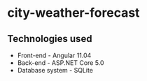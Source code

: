 # city-weather-forecast

## Technologies used
* Front-end - Angular 11.04
* Back-end - ASP.NET Core 5.0
* Database system - SQLite